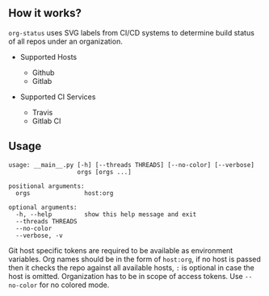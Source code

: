 ## How it works?
`org-status` uses SVG labels from CI/CD systems to determine build status of all repos under an organization.

- Supported Hosts
  - Github
  - Gitlab

- Supported CI Services
  - Travis
  - Gitlab CI

## Usage

```shell
usage: __main__.py [-h] [--threads THREADS] [--no-color] [--verbose]
                   orgs [orgs ...]

positional arguments:
  orgs               host:org

optional arguments:
  -h, --help         show this help message and exit
  --threads THREADS
  --no-color
  --verbose, -v
```

Git host specific tokens are required to be available as environment variables. Org names should be in the form of `host:org`, if no host is passed then it checks the repo against all available hosts, `:` is optional in case the host is omitted. Organization has to be in scope of access tokens. Use `--no-color` for no colored mode.
